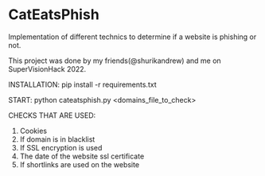 # CatEatsPhish
Implementation of different technics to determine if a website is phishing or not.

This project was done by my friends(@shurikandrew) and me on SuperVisionHack 2022.

INSTALLATION: pip install -r requirements.txt

START: python cateatsphish.py <domains_file_to_check>

CHECKS THAT ARE USED:
1. Cookies
2. If domain is in blacklist
3. If SSL encryption is used
4. The date of the website ssl certificate
5. If shortlinks are used on the website
